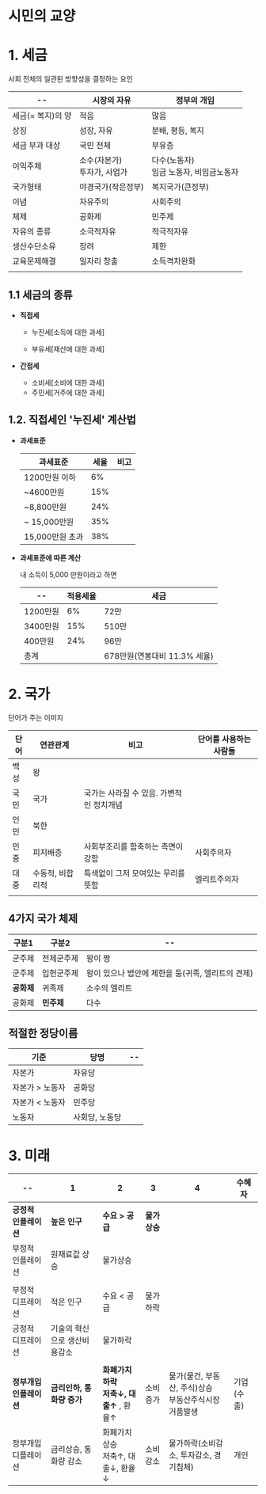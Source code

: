# 시민의 교양

# 1. 세금

사회 전체의 일관된 방향성을 결정하는 요인

| --                | 시장의 자유                    | 정부의 개입                               |
| ----------------- | ------------------------------ | ----------------------------------------- |
| 세금(= 복지)의 양 | 적음                           | 많음                                      |
| 상징              | 성장, 자유                     | 분배, 평등, 복지                          |
| 세금 부과 대상    | 국민 전체                      | 부유층                                    |
| 이익주체          | 소수(자본가)<br>투자가, 사업가 | 다수(노동자)<br>임금 노동자, 비임금노동자 |
| 국가형태          | 야경국가(작은정부)             | 복지국가(큰정부)                          |
| 이념              | 자유주의                       | 사회주의                                  |
| 체제              | 공화제                         | 민주제                                    |
| 자유의 종류       | 소극적자유                     | 적극적자유                                |
| 생산수단소유      | 장려                           | 제한                                      |
| 교육문제해결      | 일자리 창출                    | 소득격차완화                              |
|                   |                                |                                           |



## 1.1 세금의 종류

- **직접세** 

  - 누진세[소득에 대한 과세]

  - 부유세[재산에 대한 과세]

    

- **간접세** 

  - 소비세[소비에 대한 과세]
  - 주민세[거주에 대한 과세]



## 1.2. 직접세인 '누진세' 계산법

- **과세표준**

  | 과세표준        | 세율 | 비고 |
  | --------------- | ---- | ---- |
  | 1200만원 이하   | 6%   |      |
  | ~4600만원       | 15%  |      |
  | ~8,800만원      | 24%  |      |
  | ~ 15,000만원    | 35%  |      |
  | 15,000만원 초과 | 38%  |      |

- **과세표준에 따른 계산**

  내 소득이 5,000 만원이라고 하면

  | --       | 적용세율 | 세금                         |
  | -------- | -------- | ---------------------------- |
  | 1200만원 | 6%       | 72만                         |
  | 3400만원 | 15%      | 510만                        |
  | 400만원  | 24%      | 96만                         |
  | 총계     |          | 678만원(연봉대비 11.3% 세율) |

  

# 2. 국가

단어가 주는 이미지

| 단어 | 연관관계         | 비고                                     | 단어를 사용하는 사람들 |
| ---- | ---------------- | ---------------------------------------- | ---------------------- |
| 백성 | 왕               |                                          |                        |
| 국민 | 국가             | 국가는 사라질 수 있음. 가변적인 정치개념 |                        |
| 인민 | 북한             |                                          |                        |
| 민중 | 피지배층         | 사회부조리를 함축하는 측면이 강함        | 사회주의자             |
| 대중 | 수동적, 비합리적 | 특색없이 그저 모여있는 무리를 뜻함       | 엘리트주의자           |
|      |                  |                                          |                        |



## 4가지 국가 체제

| 구분1      | 구분2      | --                                                |
| ---------- | ---------- | ------------------------------------------------- |
| 군주제     | 전제군주제 | 왕이 짱                                           |
| 군주제     | 입헌군주제 | 왕이 있으나 법안에 제한을 둠(귀족, 엘리트의 견제) |
| **공화제** | 귀족제     | 소수의 엘리트                                     |
| 공화제     | **민주제** | 다수                                              |

## 적절한 정당이름

| 기준            | 당명           | --   |
| --------------- | -------------- | ---- |
| 자본가          | 자유당         |      |
| 자본가 > 노동자 | 공화당         |      |
| 자본가 < 노동자 | 민주당         |      |
| 노동자          | 사회당, 노동당 |      |





# 3. 미래

| --                      | 1                            | 2                                         | 3            | 4                                                         | 수혜자     |
| ----------------------- | ---------------------------- | ----------------------------------------- | ------------ | --------------------------------------------------------- | ---------- |
| **긍정적 인플레이션**   | **높은 인구**                | **수요 > 공급**                           | **물가상승** |                                                           |            |
| 부정적 인플레이션       | 원재료값 상승                | 물가상승                                  |              |                                                           |            |
|                         |                              |                                           |              |                                                           |            |
| 부정적 디프레이션       | 적은 인구                    | 수요 < 공급                               | 물가하락     |                                                           |            |
| 긍정적 디프레이션       | 기술의 혁신으로 생산비용감소 | 물가하락                                  |              |                                                           |            |
|                         |                              |                                           |              |                                                           |            |
| **정부개입 인플레이션** | **금리인하, 통화량 증가**    | **화폐가치 하락<br>저축↓, 대출↑** , 환율↑ | 소비증가<br> | 물가(물건, 부동산, 주식)상승<br/> 부동산주식시장 거품발생 | 기업(수출) |
| 정부개입 디플레이션     | 금리상승, 통화량 감소        | 화폐가치 상승<br/>저축↑, 대출↓, 환율↓     | 소비감소<br> | 물가하락(소비감소, 투자감소, 경기침체)                    | 개인       |



